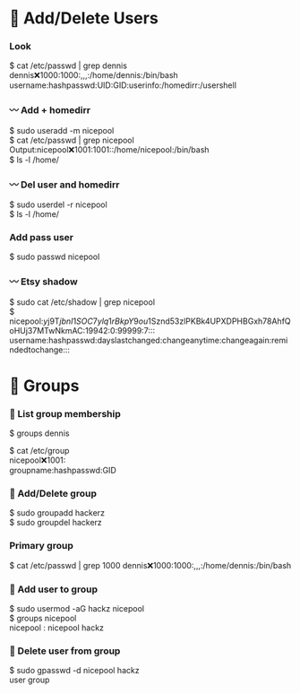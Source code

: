 # 👥 Add/Delete Users

### Look
$ cat /etc/passwd | grep dennis\
dennis:x:1000:1000:,,,:/home/dennis:/bin/bash\
username:hashpasswd:UID:GID:userinfo:/homedirr:/usershell

### 〰️ Add + homedirr
$ sudo useradd -m nicepool\
$ cat /etc/passwd | grep nicepool\
Output:nicepool:x:1001:1001::/home/nicepool:/bin/bash\
$ ls -l /home/


### 〰️ Del user and homedirr
$ sudo userdel -r nicepool\
$ ls -l /home/

### Add pass user
$ sudo passwd nicepool

### 〰️ Etsy shadow
$ sudo cat /etc/shadow | grep nicepool\
$ nicepool:$y$j9T$jbnI1SOC7ylq1rBkpY9ou1$Sznd53zlPKBk4UPXDPHBGxh78AhfQoHUj37MTwNkmAC:19942:0:99999:7:::\
username:hashpasswd:dayslastchanged:changeanytime:changeagain:remindedtochange:::


# 👥 Groups

### 💾 List group membership
$ groups dennis

$ cat /etc/group\
nicepool:x:1001:\
groupname:hashpasswd:GID

### 💾 Add/Delete group
$ sudo groupadd hackerz\
$ sudo groupdel hackerz

### Primary group
$ cat /etc/passwd | grep 1000
dennis:x:1000:1000:,,,:/home/dennis:/bin/bash

### 💾 Add user to group
$ sudo usermod -aG hackz nicepool\
$ groups nicepool\
nicepool : nicepool hackz

### 💾 Delete user from group
$ sudo gpasswd -d nicepool hackz\
                  user     group

